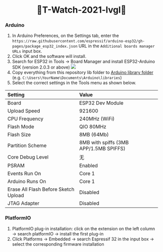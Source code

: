 ﻿<h1 align = "center"> 🌟T-Watch-2021-lvgl🌟</h1>

### Arduino

1. In Arduino Preferences, on the Settings tab, enter the `https://raw.githubusercontent.com/espressif/arduino-esp32/gh-pages/package_esp32_index.json` URL in the `Additional boards manager URLs` input box. 
2. Click OK and the software will install. 
3. Search for ESP32 in Tools → Board Manager and install ESP32-Arduino SDK (version 2.0.3 or above)
![](image/Arduino_board.png)
4. Copy everything from this repository lib folder to [Arduino library folder](https://docs.arduino.cc/software/ide-v1/tutorials/installing-libraries#manual-installation) (e.g. `C:\Users\YourName\Documents\Arduino\libraries`)
5. Select the correct settings in the Tools menu as shown below.

| Setting                              | Value                                   |
| :----------------------------------- | :-------------------------------------- |
| Board                                | ESP32 Dev Module                        |
| Upload Speed                         | 921600                                  |
| CPU Frequency                        | 240MHz (WiFi)                           |
| Flash Mode                           | QIO 80MHz                               |
| Flash Size                           | 8MB (64Mb)                              |
| Partition Scheme                     | 8MB with spiffs (3MB APP/1.5MB SPIFFS)  |
| Core Debug Level                     | 无                                      |
| PSRAM                                | Enabled                                 |
| Events Run On                        | Core 1                                  |
| Arduino Runs On                      | Core 1                                  |
| Erase All Flash Before Sketch Upload | Disabled                                |
| JTAG Adapter                         | Disabled                                |

### PlatformIO

1. PlatformIO plug-in installation: click on the extension on the left column → search platformIO → install the first plug-in
2. Click Platforms → Embedded → search Espressif 32 in the input box → select the corresponding firmware installation
